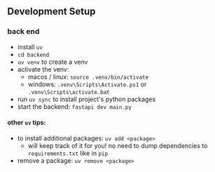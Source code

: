 ## Development Setup
### back end
- install `uv`
- `cd backend`
- `uv venv` to create a venv
- activate the venv:
  - macos / linux: `source .venv/bin/activate`
  - windows: `.venv\Scripts\Activate.ps1` or `.venv\Scripts\activate.bat`
- run `uv sync` to install project's python packages
- start the backend: `fastapi dev main.py`

#### other `uv` tips:
- to install additional packages: `uv add <package>`
  - will keep track of it for you! no need to dump dependencies to `requirements.txt` like in `pip`
- remove a package: `uv remove <package>`
